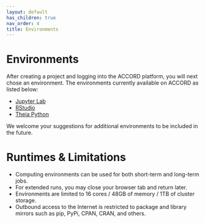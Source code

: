 ```yaml
---
layout: default
has_children: true
nav_order: 4
title: Environments
---
```


# Environments

After creating a project and logging into the ACCORD platform, you will next chose an environment. The environments currently available on ACCORD as listed below:

+ [Jupyter Lab](https://accord-docs.uvarc.io/jupyter.html)
+ [RStudio](https://accord-docs.uvarc.io/rstudio.html)
+ [Theia Python](https://accord-docs.uvarc.io/theia.html)

We welcome your suggestions for additional environments to be included in the future.


# Runtimes & Limitations


- Computing environments can be used for both short-term and long-term jobs.
- For extended runs, you may close your browser tab and return later.
- Environments are limited to 16 cores / 48GB of memory / 1TB of cluster storage.
- Outbound access to the Internet is restricted to package and library mirrors such as pip, PyPi, CPAN, CRAN, and others.



